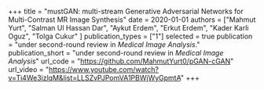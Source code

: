 
+++
title = "mustGAN: multi-stream Generative Adversarial Networks for Multi-Contrast MR Image Synthesis"
date = 2020-01-01
authors = ["Mahmut Yurt", "Salman Ul Hassan Dar", "Aykut Erdem", "Erkut Erdem", "Kader Karli Oguz", "Tolga Cukur" ]
publication_types = ["1"]
selected = true
publication = "under second-round review in *Medical Image Analysis*."
publication_short = "under second-round review in *Medical Image Analysis*"
url_code = "https://github.com/MahmutYurt0/pGAN-cGAN"
url_video = "https://www.youtube.com/watch?v=Ti4We3izlqM&list=LLSZvPJPomVA1PBWjWyGpmtA"
+++
